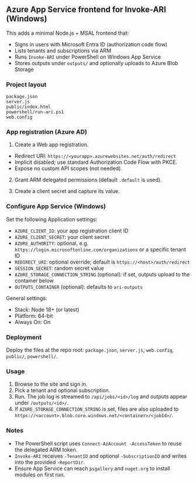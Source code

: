 ## Azure App Service frontend for Invoke-ARI (Windows)

This adds a minimal Node.js + MSAL frontend that:

- Signs in users with Microsoft Entra ID (authorization code flow)
- Lists tenants and subscriptions via ARM
- Runs `Invoke-ARI` under PowerShell on Windows App Service
- Stores outputs under `outputs/` and optionally uploads to Azure Blob Storage

### Project layout

```
package.json
server.js
public/index.html
powershell/run-ari.ps1
web.config
```

### App registration (Azure AD)

1) Create a Web app registration.
- Redirect URI: `https://<yourapp>.azurewebsites.net/auth/redirect`
- Implicit disabled; use standard Authorization Code Flow with PKCE.
- Expose no custom API scopes (not needed).

2) Grant ARM delegated permissions (default `.default` is used).

3) Create a client secret and capture its value.

### Configure App Service (Windows)

Set the following Application settings:
- `AZURE_CLIENT_ID`: your app registration client ID
- `AZURE_CLIENT_SECRET`: your client secret
- `AZURE_AUTHORITY`: optional, e.g. `https://login.microsoftonline.com/organizations` or a specific tenant ID
- `REDIRECT_URI`: optional override; default is `https://<host>/auth/redirect`
- `SESSION_SECRET`: random secret value
- `AZURE_STORAGE_CONNECTION_STRING` (optional): if set, outputs upload to the container below
- `OUTPUTS_CONTAINER` (optional): defaults to `ari-outputs`

General settings:
- Stack: Node 18+ (or latest)
- Platform: 64-bit
- Always On: On

### Deployment

Deploy the files at the repo root: `package.json`, `server.js`, `web.config`, `public/`, `powershell/`.

### Usage

1) Browse to the site and sign in.
2) Pick a tenant and optional subscription.
3) Run. The job log is streamed to `/api/jobs/<id>/log` and outputs appear under `/outputs/<id>/`.
4) If `AZURE_STORAGE_CONNECTION_STRING` is set, files are also uploaded to `https://<account>.blob.core.windows.net/<container>/<jobId>/`.

### Notes

- The PowerShell script uses `Connect-AzAccount -AccessToken` to reuse the delegated ARM token.
- `Invoke-ARI` receives `-TenantID` and optional `-SubscriptionID` and writes into the provided `-ReportDir`.
- Ensure App Service can reach `psgallery` and `nuget.org` to install modules on first run.
